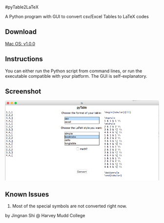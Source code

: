 #pyTable2LaTeX

A Python program with GUI to convert csv/Excel Tables to LaTeX codes

## Download
[Mac OS: v1.0.0](https://github.com/jingnanshi/pyTable2LaTeX/releases/tag/v1.0.0)

## Instructions
You can either run the Python script from command lines, or run the executable compatible with your platform. The GUI is self-explanatory.

## Screenshot
![csv to booktabs](screenshots/csv_to_booktabs.png)

## Known Issues
1. Most of the special symbols are not converted right now.


by Jingnan Shi @ Harvey Mudd College
